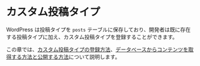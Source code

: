 <!--
# Custom Post Types
-->
# カスタム投稿タイプ

<!--
WordPress stores the Post Types in the `posts` table allowing developers to register Custom Post Types along the ones that already exist.
-->
WordPress は投稿タイプを `posts` テーブルに保存しており、開発者は既に存在する投稿タイプに加え、カスタム投稿タイプを登録することができます。

<!--
This chapter will show you how to [register Custom Post Types](https://developer.wordpress.org/plugins/post-types/registering-custom-post-types/), how to [retrieve their content from the database, and how to render them to the public](https://developer.wordpress.org/plugins/post-types/working-with-custom-post-types/).
-->
この章では、[カスタム投稿タイプの登録方法](https://developer.wordpress.org/plugins/post-types/registering-custom-post-types/)、[データベースからコンテンツを取得する方法と公開する方法](https://developer.wordpress.org/plugins/post-types/working-with-custom-post-types/)について説明します。
